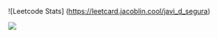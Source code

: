 ![Leetcode Stats] (https://leetcard.jacoblin.cool/javi_d_segura)

![](https://leetcard.jacoblin.cool/leetcode?site=cn)
